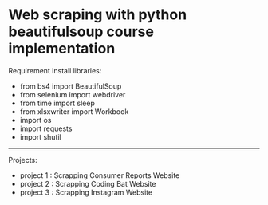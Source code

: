 # Web scraping with python beautifulsoup course implementation

Requirement install libraries:
 - from bs4 import BeautifulSoup
 - from selenium import webdriver
 - from time import sleep
 - from xlsxwriter import Workbook
 - import os
 - import requests
 - import shutil
  
--------------------------------------------
  
Projects:
 - project 1 : Scrapping Consumer Reports Website
 - project 2 : Scrapping Coding Bat Website
 - project 3 : Scrapping Instagram Website
